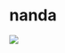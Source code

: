 # nanda
<img src="https://user-images.githubusercontent.com/94097695/150943184-b3eb37e5-c074-4df8-a9f6-ad4fd49db2b2.mp4">
